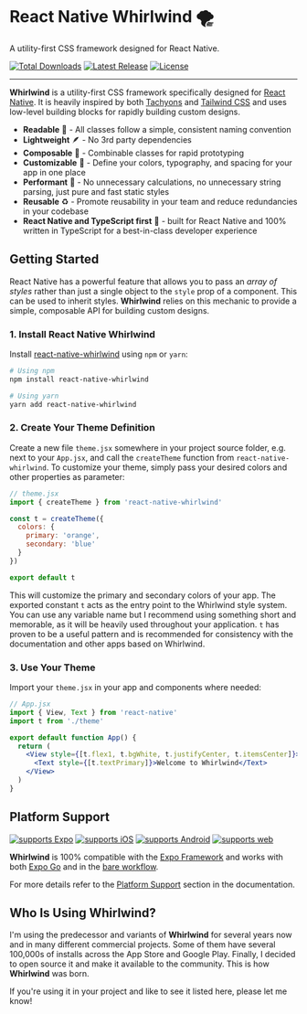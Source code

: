 # React Native Whirlwind 🌪️

A utility-first CSS framework designed for React Native.

<p>
  <!-- <a href="https://github.com/arabold/react-native-whirlwind/actions"><img src="https://img.shields.io/github/workflow/status/arabold/react-native-whirlwind/Node.js%20CI" alt="Build Status"></a> -->
  <a href="https://www.npmjs.com/package/react-native-whirlwind"><img src="https://img.shields.io/npm/dt/react-native-whirlwind.svg" alt="Total Downloads"></a>
  <a href="https://github.com/arabold/react-native-whirlwind/releases"><img src="https://img.shields.io/npm/v/react-native-whirlwind.svg" alt="Latest Release"></a>
  <a href="https://github.com/arabold/react-native-whirlwind/blob/master/LICENSE"><img src="https://img.shields.io/npm/l/react-native-whirlwind.svg" alt="License"></a>
</p>

---

**Whirlwind** is a utility-first CSS framework specifically designed for [React Native](https://reactnative.dev/). It is heavily inspired by both [Tachyons](https://tachyons.io/) and [Tailwind CSS](https://tailwindcss.com/) and uses low-level building blocks for rapidly building custom designs.

- **Readable** 👀 - All classes follow a simple, consistent naming convention
- **Lightweight** 🪶 - No 3rd party dependencies
- **Composable** 🧱 - Combinable classes for rapid prototyping
- **Customizable** 💅 - Define your colors, typography, and spacing for your app in one place
- **Performant** 🚀 - No unnecessary calculations, no unnecessary string parsing, just pure and fast static styles
- **Reusable** ♻️ - Promote reusability in your team and reduce redundancies in your codebase
- **React Native and TypeScript first** 🥇 - built for React Native and 100% written in TypeScript for a best-in-class developer experience

## Getting Started

React Native has a powerful feature that allows you to pass an _array of styles_ rather than just a single object to the `style` prop of a component. This can be used to inherit styles. **Whirlwind** relies on this mechanic to provide a simple, composable API for building custom designs.

### 1. Install React Native Whirlwind

Install [react-native-whirlwind](https://www.npmjs.com/package/react-native-whirlwind) using `npm` or `yarn`:

```sh
# Using npm
npm install react-native-whirlwind

# Using yarn
yarn add react-native-whirlwind
```

### 2. Create Your Theme Definition

Create a new file `theme.jsx` somewhere in your project source folder, e.g. next to your `App.jsx`, and call the `createTheme` function from `react-native-whirlwind`. To customize your theme, simply pass your desired colors and other properties as parameter:

```jsx
// theme.jsx
import { createTheme } from 'react-native-whirlwind'

const t = createTheme({
  colors: {
    primary: 'orange',
    secondary: 'blue'
  }
})

export default t
```

This will customize the primary and secondary colors of your app. The exported constant `t` acts as the entry point to the Whirlwind style system. You can use any variable name but I recommend using something short and memorable, as it will be heavily used throughout your application. `t` has proven to be a useful pattern and is recommended for consistency with the documentation and other apps based on Whirlwind.

### 3. Use Your Theme

Import your `theme.jsx` in your app and components where needed:

```jsx
// App.jsx
import { View, Text } from 'react-native'
import t from './theme'

export default function App() {
  return (
    <View style={[t.flex1, t.bgWhite, t.justifyCenter, t.itemsCenter]}>
      <Text style={[t.textPrimary]}>Welcome to Whirlwind</Text>
    </View>
  )
}
```

## Platform Support

[![supports Expo](https://img.shields.io/badge/Expo-4630EB.svg?style=for-the-badge&logo=EXPO&labelColor=000&logoColor=fff)](https://expo.dev/)
[![supports iOS](https://img.shields.io/badge/iOS-555555.svg?style=for-the-badge&logo=APPLE&labelColor=000&logoColor=fff)](https://reactnative.dev/)
[![supports Android](https://img.shields.io/badge/Android-A4C639.svg?style=for-the-badge&logo=ANDROID&labelColor=000&logoColor=fff)](https://reactnative.dev/)
[![supports web](https://img.shields.io/badge/Web-4285F4.svg?style=for-the-badge&logo=GOOGLE-CHROME&labelColor=000&logoColor=fff)](https://necolas.github.io/react-native-web/)

**Whirlwind** is 100% compatible with the [Expo Framework](https://expo.io/) and works with both [Expo Go](https://expo.dev/client) and in the [bare workflow](https://docs.expo.dev/bare/exploring-bare-workflow/).

For more details refer to the [Platform Support](https://arabold.github.io/react-native-whirlwind/getting-started/platform-support) section in the documentation.

## Who Is Using Whirlwind?

I'm using the predecessor and variants of **Whirlwind** for several years now and in many different commercial projects. Some of them have several 100,000s of installs across the App Store and Google Play. Finally, I decided to open source it and make it available to the community. This is how **Whirlwind** was born.

If you're using it in your project and like to see it listed here, please let me know!
